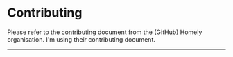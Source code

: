 # Contributing

Please refer to the [contributing](https://github.com/Homely/Homely/blob/master/CONTRIBUTING.md) document from the (GitHub) Homely organisation. I'm using their contributing document.

---